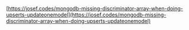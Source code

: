 [https://josef.codes/mongodb-missing-discriminator-array-when-doing-upserts-updateonemodel](https://josef.codes/mongodb-missing-discriminator-array-when-doing-upserts-updateonemodel)
